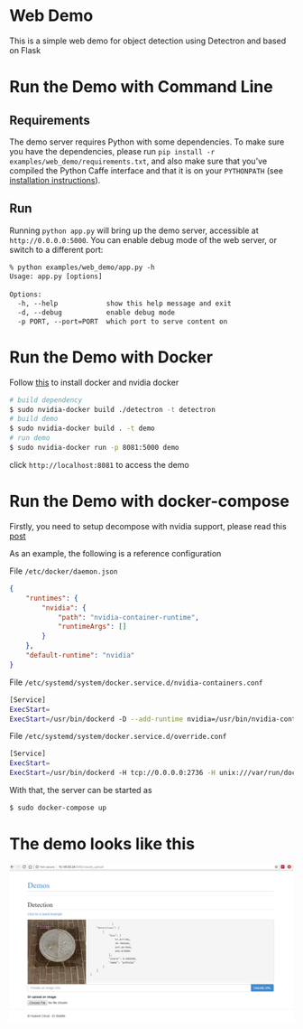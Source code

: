 # Web Demo

This is a simple web demo for object detection using Detectron and based on Flask

# Run the Demo with Command Line
## Requirements

The demo server requires Python with some dependencies.
To make sure you have the dependencies, please run `pip install -r examples/web_demo/requirements.txt`, and also make sure that you've compiled the Python Caffe interface and that it is on your `PYTHONPATH` (see [installation instructions](http://caffe.berkeleyvision.org/installation.html)).


## Run

Running `python app.py` will bring up the demo server, accessible at `http://0.0.0.0:5000`.
You can enable debug mode of the web server, or switch to a different port:

    % python examples/web_demo/app.py -h
    Usage: app.py [options]

    Options:
      -h, --help            show this help message and exit
      -d, --debug           enable debug mode
      -p PORT, --port=PORT  which port to serve content on
      
      
# Run the Demo with Docker

Follow [this](https://github.com/NVIDIA/nvidia-docker) to install docker and nvidia docker


```bash
# build dependency
$ sudo nvidia-docker build ./detectron -t detectron
# build demo
$ sudo nvidia-docker build . -t demo
# run demo
$ sudo nvidia-docker run -p 8081:5000 demo
```

click `http://localhost:8081` to access the demo


# Run the Demo with docker-compose

Firstly, you need to setup decompose with nvidia support, please read this [post](https://stackoverflow.com/questions/47465696/how-do-i-specify-nvidia-runtime-from-docker-compose-yml)

As an example, the following is a reference configuration

File `/etc/docker/daemon.json`
```json
{
    "runtimes": {
        "nvidia": {
            "path": "nvidia-container-runtime",
            "runtimeArgs": []
        }
    },
    "default-runtime": "nvidia"
}
``` 

File `/etc/systemd/system/docker.service.d/nvidia-containers.conf`
```bash
[Service]
ExecStart=
ExecStart=/usr/bin/dockerd -D --add-runtime nvidia=/usr/bin/nvidia-container-runtime --default-runtime=nvidia
```
File `/etc/systemd/system/docker.service.d/override.conf`
```bash
[Service]
ExecStart=
ExecStart=/usr/bin/dockerd -H tcp://0.0.0.0:2736 -H unix:///var/run/docker.sock
```

With that, the server can be started as
```bash
$ sudo docker-compose up
```


# The demo looks like this
![drawing](resources/sample.png)